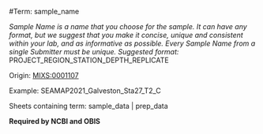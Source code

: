 #Term: sample_name  

*Sample Name is a name that you choose for the sample. It can have any format, but we suggest that you make it concise, unique and consistent within your lab, and as informative as possible. Every Sample Name from a single Submitter must be unique. Suggested format:* PROJECT_REGION_STATION_DEPTH_REPLICATE  

Origin: [MIXS:0001107](https://w3id.org/mixs/0001107)  

Example: SEAMAP2021_Galveston_Sta27_T2_C  

Sheets containing term: sample_data | prep_data  

**Required by NCBI and OBIS**  
